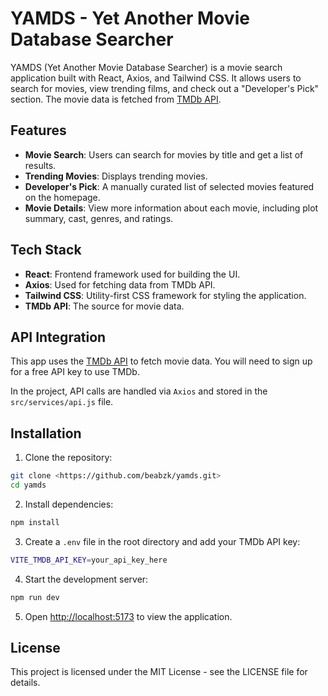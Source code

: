 # YAMDS - Yet Another Movie Database Searcher

YAMDS (Yet Another Movie Database Searcher) is a movie search application built with React, Axios, and Tailwind CSS. It allows users to search for movies, view trending films, and check out a "Developer's Pick" section. The movie data is fetched from [TMDb API](https://developers.themoviedb.org/3).

## Features

- **Movie Search**: Users can search for movies by title and get a list of results.
- **Trending Movies**: Displays trending movies.
- **Developer's Pick**: A manually curated list of selected movies featured on the homepage.
- **Movie Details**: View more information about each movie, including plot summary, cast, genres, and ratings.

## Tech Stack

- **React**: Frontend framework used for building the UI.
- **Axios**: Used for fetching data from TMDb API.
- **Tailwind CSS**: Utility-first CSS framework for styling the application.
- **TMDb API**: The source for movie data.

<!-- ## Live Demo

[Click here to see the live demo](#)

## Screenshots

![YAMDS Home Page](./screenshots/home-page.png)
![Movie Search](./screenshots/movie-search.png)
![Movie Details](./screenshots/movie-details.png) -->

## API Integration

This app uses the [TMDb API](https://www.themoviedb.org/documentation/api) to fetch movie data. You will need to sign up for a free API key to use TMDb.

In the project, API calls are handled via `Axios` and stored in the `src/services/api.js` file.

## Installation

1. Clone the repository:

```bash
git clone <https://github.com/beabzk/yamds.git>
cd yamds
```

2. Install dependencies:

```bash
npm install
```

3. Create a `.env` file in the root directory and add your TMDb API key:

```bash
VITE_TMDB_API_KEY=your_api_key_here
```

4. Start the development server:

```bash
npm run dev
```

5. Open <http://localhost:5173> to view the application.

## License

This project is licensed under the MIT License - see the LICENSE file for details.
